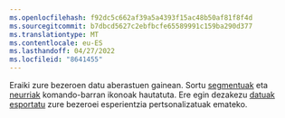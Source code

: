 ```yaml
---
ms.openlocfilehash: f92dc5c662af39a5a4393f15ac48b50af81f8f4d
ms.sourcegitcommit: b7dbcd5627c2ebfbcfe65589991c159ba290d377
ms.translationtype: MT
ms.contentlocale: eu-ES
ms.lasthandoff: 04/27/2022
ms.locfileid: "8641455"
---
```

Eraiki zure bezeroen datu aberastuen gainean. Sortu [segmentuak](../segments.md) eta [neurriak](../measures.md) komando-barran ikonoak hautatuta. Ere egin dezakezu [datuak esportatu](../export-destinations.md) zure bezeroei esperientzia pertsonalizatuak emateko.